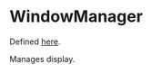 # WindowManager

Defined [here](http://doc.holusion.net/doku.php?id=dev:core:windowmanager).

Manages display.
